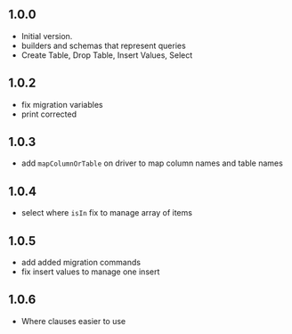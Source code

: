 ## 1.0.0

- Initial version.
- builders and schemas that represent queries
- Create Table, Drop Table, Insert Values, Select


## 1.0.2
- fix migration variables
- print corrected


## 1.0.3
- add `mapColumnOrTable` on driver to map column names and table names


## 1.0.4
- select where `isIn` fix to manage array of items

## 1.0.5
- add added migration commands
- fix insert values to manage one insert

## 1.0.6
- Where clauses easier to use